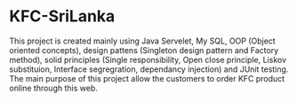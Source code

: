 # KFC-SriLanka
This project is created mainly using Java Servelet, My SQL, OOP (Object oriented concepts), design pattens (Singleton design pattern and Factory method), solid principles (Single responsibility, Open close principle, Liskov substituion, Interface segregration, dependancy injection) and JUnit testing. The main purpose of this project allow the customers to  order KFC product online through this web. 
